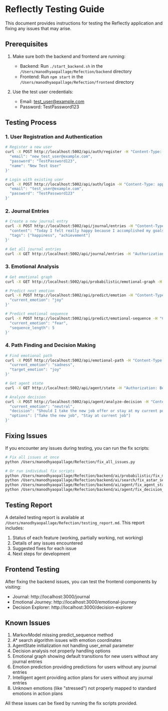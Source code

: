 # Reflectly Testing Guide

This document provides instructions for testing the Reflectly application and fixing any issues that may arise.

## Prerequisites

1. Make sure both the backend and frontend are running:
   - Backend: Run `./start_backend.sh` in the `/Users/manodhyaopallage/Refection/backend` directory
   - Frontend: Run `npm start` in the `/Users/manodhyaopallage/Refection/frontend` directory

2. Use the test user credentials:
   - Email: test_user@example.com
   - Password: TestPassword123

## Testing Process

### 1. User Registration and Authentication

```bash
# Register a new user
curl -X POST http://localhost:5002/api/auth/register -H "Content-Type: application/json" -d '{
  "email": "new_test_user@example.com",
  "password": "TestPassword123",
  "name": "New Test User"
}'

# Login with existing user
curl -X POST http://localhost:5002/api/auth/login -H "Content-Type: application/json" -d '{
  "email": "test_user@example.com",
  "password": "TestPassword123"
}'
```

### 2. Journal Entries

```bash
# Create a new journal entry
curl -X POST http://localhost:5002/api/journal/entries -H "Content-Type: application/json" -H "Authorization: Bearer YOUR_TOKEN" -d '{
  "content": "Today I felt really happy because I accomplished my goals.",
  "tags": ["happiness", "achievement"]
}'

# Get all journal entries
curl -X GET http://localhost:5002/api/journal/entries -H "Authorization: Bearer YOUR_TOKEN"
```

### 3. Emotional Analysis

```bash
# Get emotional graph
curl -X GET http://localhost:5002/api/probabilistic/emotional-graph -H "Authorization: Bearer YOUR_TOKEN"

# Predict next emotion
curl -X POST http://localhost:5002/api/predict/emotion -H "Content-Type: application/json" -H "Authorization: Bearer YOUR_TOKEN" -d '{
  "current_emotion": "joy"
}'

# Predict emotional sequence
curl -X POST http://localhost:5002/api/predict/emotional-sequence -H "Content-Type: application/json" -H "Authorization: Bearer YOUR_TOKEN" -d '{
  "current_emotion": "fear",
  "sequence_length": 5
}'
```

### 4. Path Finding and Decision Making

```bash
# Find emotional path
curl -X POST http://localhost:5002/api/emotional-path -H "Content-Type: application/json" -H "Authorization: Bearer YOUR_TOKEN" -d '{
  "current_emotion": "sadness",
  "target_emotion": "joy"
}'

# Get agent state
curl -X GET http://localhost:5002/api/agent/state -H "Authorization: Bearer YOUR_TOKEN"

# Analyze decision
curl -X POST http://localhost:5002/api/agent/analyze-decision -H "Content-Type: application/json" -H "Authorization: Bearer YOUR_TOKEN" -d '{
  "current_emotion": "neutral",
  "decision": "Should I take the new job offer or stay at my current position?",
  "options": ["Take the new job", "Stay at current job"]
}'
```

## Fixing Issues

If you encounter any issues during testing, you can run the fix scripts:

```bash
# Fix all issues at once
python /Users/manodhyaopallage/Refection/fix_all_issues.py

# Or run individual fix scripts
python /Users/manodhyaopallage/Refection/backend/ai/probabilistic/fix_markov_model.py
python /Users/manodhyaopallage/Refection/backend/ai/search/fix_astar_search.py
python /Users/manodhyaopallage/Refection/backend/ai/agent/fix_agent_state.py
python /Users/manodhyaopallage/Refection/backend/ai/agent/fix_decision_analysis.py
```

## Testing Report

A detailed testing report is available at `/Users/manodhyaopallage/Refection/testing_report.md`. This report includes:

1. Status of each feature (working, partially working, not working)
2. Details of any issues encountered
3. Suggested fixes for each issue
4. Next steps for development

## Frontend Testing

After fixing the backend issues, you can test the frontend components by visiting:

- Journal: http://localhost:3000/journal
- Emotional Journey: http://localhost:3000/emotional-journey
- Decision Explorer: http://localhost:3000/decision-explorer

## Known Issues

1. MarkovModel missing predict_sequence method
2. A* search algorithm issues with emotion coordinates
3. AgentState initialization not handling user_email parameter
4. Decision analysis not properly handling options
5. Emotional graph showing default transitions for new users without any journal entries
6. Emotion prediction providing predictions for users without any journal entries
7. Intelligent agent providing action plans for users without any journal entries
8. Unknown emotions (like "stressed") not properly mapped to standard emotions in action plans

All these issues can be fixed by running the fix scripts provided.
